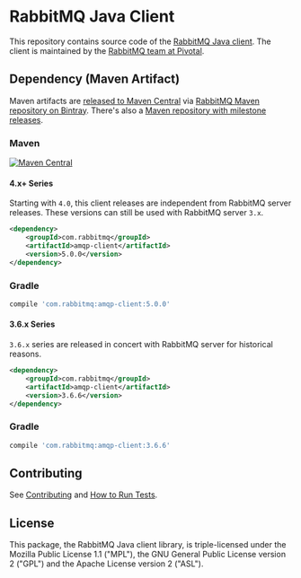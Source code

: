 # RabbitMQ Java Client

This repository contains source code of the [RabbitMQ Java client](http://www.rabbitmq.com/api-guide.html).
The client is maintained by the [RabbitMQ team at Pivotal](http://github.com/rabbitmq/).


## Dependency (Maven Artifact)

Maven artifacts are [released to Maven Central](http://search.maven.org/#search%7Cga%7C1%7Cg%3Acom.rabbitmq%20a%3Aamqp-client)
via [RabbitMQ Maven repository on Bintray](https://bintray.com/rabbitmq/maven). There's also
a [Maven repository with milestone releases](https://bintray.com/rabbitmq/maven-milestones).

### Maven

[![Maven Central](https://maven-badges.herokuapp.com/maven-central/com.rabbitmq/amqp-client/badge.svg)](https://maven-badges.herokuapp.com/maven-central/com.rabbitmq/amqp-client)

#### 4.x+ Series

Starting with `4.0`, this client releases are independent from RabbitMQ server releases.
These versions can still be used with RabbitMQ server `3.x`.

``` xml
<dependency>
    <groupId>com.rabbitmq</groupId>
    <artifactId>amqp-client</artifactId>
    <version>5.0.0</version>
</dependency>
```

### Gradle

``` groovy
compile 'com.rabbitmq:amqp-client:5.0.0'
```

#### 3.6.x Series

`3.6.x` series are released in concert with RabbitMQ server for historical reasons.

``` xml
<dependency>
    <groupId>com.rabbitmq</groupId>
    <artifactId>amqp-client</artifactId>
    <version>3.6.6</version>
</dependency>
```

### Gradle

``` groovy
compile 'com.rabbitmq:amqp-client:3.6.6'
```


## Contributing

See [Contributing](./CONTRIBUTING.md) and [How to Run Tests](./RUNNING_TESTS.md).


## License

This package, the RabbitMQ Java client library, is triple-licensed under
the Mozilla Public License 1.1 ("MPL"), the GNU General Public License
version 2 ("GPL") and the Apache License version 2 ("ASL").
